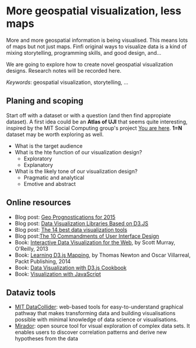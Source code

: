 
# More geospatial visualization, less maps

More and more geospatial information is being visualised. This means lots of maps but not just maps. Finfi original ways to visualize data is a kind of mixing storytelling, programming skills, and good design, and...

We are going to explore how to create novel geospatial visualization designs. Research notes will be recorded here.  

*Keywords*: geospatial  visualization, storytelling, ...

## Planing and scoping  

Start off with a dataset or with a question (and then find appropiate dataset). A first idea could be an **Atlas of UJI** that seems quite interesting, inspired  by the MIT Social Computing group's project [You are here](http://youarehere.cc/#/). **1=N** dataset may be worth exploring as well. 

* What is the target audience
* What is the hte function of our visualization design?
    * Exploratory 
    * Explanatory
* What is the likely tone of our visualization design?
    * Pragmatic and analytical 
    * Emotive and abstract


## Online resources 
* Blog post: [Geo Prognostications for 2015](http://www.vicchi.org/2015/01/29/geo-prognostications-for-2015/)
* Blog post: [Data Visualization Libraries Based on D3.JS](http://mikemcdearmon.com/portfolio/techposts/charting-libraries-using-d3)
* Blog post: [The 14 best data visualization tools](http://thenextweb.com/dd/2015/04/21/the-14-best-data-visualization-tools/)
* Blog post:[The 10 Commandments of User Interface Design](http://www.designmantic.com/blog/infographics/the-10-commandments-of-ui-design/) 
* Book: [Interactive Data Visualization for the Web](http://chimera.labs.oreilly.com/books/1230000000345), by Scott Murray, O'Reilly, 2013
* Book: [Learning D3.js Mapping](https://www.packtpub.com/web-development/learning-d3js-mapping), by Thomas Newton and Oscar Villarreal, Packt Publishing, 2014
* Book: [Data Visualization with D3.js Cookbook](http://www.amazon.com/Data-Visualization-D3-js-Cookbook-Nick/dp/178216216X/)
* Book: [ Visualization with JavaScript](http://shop.oreilly.com/product/9781593276058.do)

## Dataviz tools
* [MIT DataCollider](http://datacollider.io/):  web-based tools for easy-to-understand graphical pathway that makes transforming data and building visualisations possible with minimal knowledge of data science or visualisations.
* [Mirador](http://fathom.info/mirador/): open source tool for visual exploration of complex data sets. It enables users to discover correlation patterns and derive new hypotheses from the data
